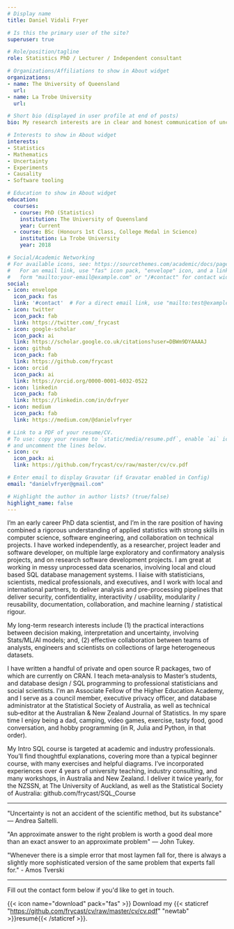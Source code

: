 ```yaml
---
# Display name
title: Daniel Vidali Fryer

# Is this the primary user of the site?
superuser: true

# Role/position/tagline
role: Statistics PhD / Lecturer / Independent consultant

# Organizations/Affiliations to show in About widget
organizations:
- name: The University of Queensland
  url:
- name: La Trobe University
  url:

# Short bio (displayed in user profile at end of posts)
bio: My research interests are in clear and honest communication of uncertainty

# Interests to show in About widget
interests:
- Statistics
- Mathematics
- Uncertainty
- Experiments
- Causality
- Software tooling

# Education to show in About widget
education:
  courses:
  - course: PhD (Statistics)
    institution: The University of Queensland
    year: Current
  - course: BSc (Honours 1st Class, College Medal in Science)
    institution: La Trobe University
    year: 2018

# Social/Academic Networking
# For available icons, see: https://sourcethemes.com/academic/docs/page-builder/#icons
#   For an email link, use "fas" icon pack, "envelope" icon, and a link in the
#   form "mailto:your-email@example.com" or "/#contact" for contact widget.
social:
- icon: envelope
  icon_pack: fas
  link: '#contact'  # For a direct email link, use "mailto:test@example.org".
- icon: twitter
  icon_pack: fab
  link: https://twitter.com/_frycast
- icon: google-scholar
  icon_pack: ai
  link: https://scholar.google.co.uk/citations?user=DBWm9DYAAAAJ
- icon: github
  icon_pack: fab
  link: https://github.com/frycast
- icon: orcid
  icon_pack: ai
  link: https://orcid.org/0000-0001-6032-0522
- icon: linkedin
  icon_pack: fab
  link: https://linkedin.com/in/dvfryer
- icon: medium
  icon_pack: fab
  link: https://medium.com/@danielvfryer

# Link to a PDF of your resume/CV.
# To use: copy your resume to `static/media/resume.pdf`, enable `ai` icons in `params.toml`, 
# and uncomment the lines below.
- icon: cv
  icon_pack: ai
  link: https://github.com/frycast/cv/raw/master/cv/cv.pdf

# Enter email to display Gravatar (if Gravatar enabled in Config)
email: "danielvfryer@gmail.com"

# Highlight the author in author lists? (true/false)
highlight_name: false
---
```


I’m an early career PhD data scientist, and I’m in the rare position of having combined a rigorous understanding of applied statistics with strong skills in computer science, software engineering, and collaboration on technical projects. I have worked independently, as a researcher, project leader and software developer, on multiple large exploratory and confirmatory analysis projects, and on research software development projects. I am great at working in messy unprocessed data scenarios, involving local and cloud based SQL database management systems. I liaise with statisticians, scientists, medical professionals, and executives, and I work with local and international partners, to deliver analysis and pre-processing pipelines that deliver security, confidentiality, interactivity / usability, modularity / reusability, documentation, collaboration, and machine learning / statistical rigour.

My long-term research interests include (1) the practical interactions between decision making, interpretation and uncertainty, involving Stats/ML/AI models; and, (2) effective collaboration between teams of analysts, engineers and scientists on collections of large heterogeneous datasets.

I have written a handful of private and open source R packages, two of which are currently on CRAN. I teach meta‑analysis to Master’s students, and database design / SQL programming to professional statisticians and social scientists. I'm an Associate Fellow of the Higher Education Academy, and I serve as a council member, executive privacy officer, and database administrator at the Statistical Society of Australia, as well as technical sub‑editor at the Australian & New Zealand Journal of Statistics. In my spare time I enjoy being a dad, camping, video games, exercise, tasty food, good conversation, and hobby programming (in R, Julia and Python, in that order).

My Intro SQL course is targeted at academic and industry professionals. You’ll find thoughtful explanations, covering more than a typical beginner course, with many exercises and helpful diagrams. I’ve incorporated experiences over 4 years of university teaching, industry consulting, and many workshops, in Australia and New Zealand. I deliver it twice yearly, for the NZSSN, at The University of Auckland, as well as the Statistical Society of Australia: github.com/frycast/SQL_Course

----------------------------------------------------------

"Uncertainty is not an accident of the scientific method, but its substance" — Andrea Saltelli.

"An approximate answer to the right problem is worth a good deal more than an exact answer to an approximate problem" — John Tukey.

"Whenever there is a simple error that most laymen fall for, there is always a slightly more sophisticated version of the same problem that experts fall for." - Amos Tverski

----------------------------------------------------------

Fill out the contact form below if you'd like to get in touch.

{{< icon name="download" pack="fas" >}} Download my {{< staticref "https://github.com/frycast/cv/raw/master/cv/cv.pdf" "newtab" >}}resumé{{< /staticref >}}.

